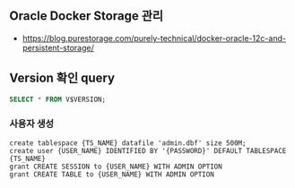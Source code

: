 ## Oracle Docker Storage 관리 

- https://blog.purestorage.com/purely-technical/docker-oracle-12c-and-persistent-storage/

## Version 확인 query

```sql
SELECT * FROM V$VERSION;
```


### 사용자 생성 
```
create tablespace {TS_NAME} datafile 'admin.dbf' size 500M;
create user {USER_NAME} IDENTIFIED BY '{PASSWORD}' DEFAULT TABLESPACE {TS_NAME}
grant CREATE SESSION to {USER_NAME} WITH ADMIN OPTION
grant CREATE TABLE to {USER_NAME} WITH ADMIN OPTION

```